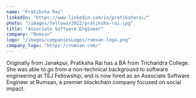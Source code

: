 ```yaml
---
name: "Pratiksha Rai"
linkedIn: "https://www.linkedin.com/in/pratiksharai/"
photo: "/images/fellows/2022/pratiksha-rai.jpg"
title: "Associate Software Engineer"
company: "Rumsan"
logo: "/images/companiesLogos/rumsan-logo.png"
company_logo: "https://rumsan.com/"
---
```


Originally from Janakpur, Pratiksha Rai has a BA from Trichandra College. She was able to go from a non-technical background to software engineering at TEJ Fellowship, and is now hired as an Associate Software Engineer at Rumsan, a premier blockchain company focused on social impact.

